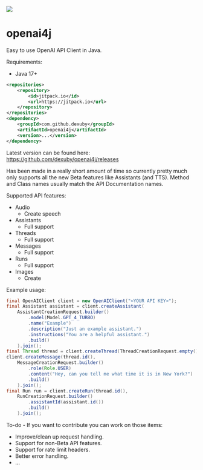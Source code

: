 [![](https://jitpack.io/v/dexuby/openai4j.svg)](https://jitpack.io/#dexuby/openai4j)
# openai4j
Easy to use OpenAI API Client in Java.

Requirements:
- Java 17+

```xml
<repositories>
    <repository>
        <id>jitpack.io</id>
        <url>https://jitpack.io</url>
    </repository>
</repositories>
<dependency>
    <groupId>com.github.dexuby</groupId>
    <artifactId>openai4j</artifactId>
    <version>...</version>
</dependency>
```
Latest version can be found here: https://github.com/dexuby/openai4j/releases

Has been made in a really short amount of time so currently pretty much only supports all the new Beta features like Assistants (and TTS). Method and Class names usually match the API Documentation names.

Supported API features:
- Audio
  - Create speech
- Assistants
  - Full support
- Threads
  - Full support
- Messages
  - Full support
- Runs
  - Full support
- Images
  - Create
    
Example usage:
```java
final OpenAIClient client = new OpenAIClient("<YOUR API KEY>");
final Assistant assistant = client.createAssistant(
    AssistantCreationRequest.builder()
        .model(Model.GPT_4_TURBO)
        .name("Example")
        .description("Just an example assistant.")
        .instructions("You are a helpful assistant.")
        .build()
    ).join();
final Thread thread = client.createThread(ThreadCreationRequest.empty()).join();
client.createMessage(thread.id(),
    MessageCreationRequest.builder()
        .role(Role.USER)
        .content("Hey, can you tell me what time it is in New York?")
        .build()
    ).join();
final Run run = client.createRun(thread.id(),
    RunCreationRequest.builder()
        .assistantId(assistant.id())
        .build()
    ).join();
```

To-do - If you want to contribute you can work on those items:
- Improve/clean up request handling.
- Support for non-Beta API features.
- Support for rate limit headers.
- Better error handling.
- ...
